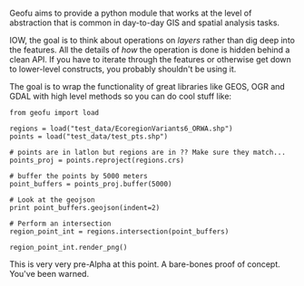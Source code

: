 Geofu aims to provide a python module that works at the level of abstraction that is common in day-to-day GIS and spatial analysis tasks.

IOW, the goal is to think about operations on _layers_ rather than dig deep into the features. All the details of _how_ the operation is done is hidden behind a clean API. If you have to iterate through the features or otherwise get down to lower-level constructs, you probably shouldn't be using it.

The goal is to wrap the functionality of great libraries like 
GEOS, OGR and GDAL with high level methods 
so you can do cool stuff like:

```
from geofu import load

regions = load("test_data/EcoregionVariants6_ORWA.shp")
points = load("test_data/test_pts.shp")

# points are in latlon but regions are in ?? Make sure they match...
points_proj = points.reproject(regions.crs)

# buffer the points by 5000 meters
point_buffers = points_proj.buffer(5000)

# Look at the geojson
print point_buffers.geojson(indent=2)

# Perform an intersection
region_point_int = regions.intersection(point_buffers)

region_point_int.render_png()

```

This is very very pre-Alpha at this point. A bare-bones proof of concept. You've been warned.
